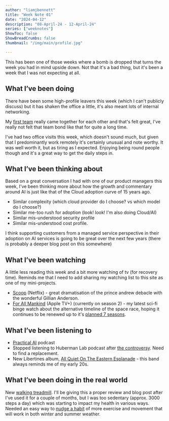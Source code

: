 ```yaml
---
author: "liamjbennett"
title: "Week Note 01"
date: "2024-04-12"
description: "08-April-24 - 12-April-24"
series: ["weeknotes"]
ShowToc: false
ShowBreadCrumbs: false
thumbnail: "/img/main/profile.jpg"

---
```


This has been one of those weeks where a bomb is dropped that turns the week you had in mind upside down. Not that it's a bad thing, but it's been a week that I was not expecting at all.

## What I’ve been doing

There have been some high-profile leavers this week (which I can't publicly discuss) but it has shaken the office a little, it's also meant lots of internal networking.

My [first team](https://theprogressivecio.com/revisiting-patrick-lencionis-first-team-its-a-fractal/) really came together for each other and that's felt great, I've really not felt that team bond like that for quite a long time.

I've had two office visits this week, which doesn't sound much, but given that I predominantly work remotely it's certainly unusual and note worthy. It was well worth it, but as tiring as I expected. Enjoying being round people though and it's a great way to get the daily steps in.

## What I’ve been thinking about

Based on a great conversation I had with one of our product managers this week, I've been thinking more about how the growth and commentary around AI is just like that of the Cloud adoption curve of 15 years ago. 

* Similar complexity (which cloud provider do I choose? vs which model do I choose?)
* Similar me-too rush for adoption (look! look! I'm also doing Cloud/AI)
* Similar mis-understood security profile
* Similar mis-understood cost profile.

I think supporting customers from a managed service perspective in their adoption on AI services is going to be great over the next few years (there is probably a deeper blog post on this somewhere)

## What I’ve been watching

A little less reading this week and a bit more watching of tv (for recovery time). Reminds me that I need to add sharing my watching list to this site as one of my mini-projects.

* [Scoop](https://www.netflix.com/gb/title/81600418) (Netflix) - great dramatisation of the prince andrew debacle with the wonderful Gillian Anderson.
* [For All Mankind](https://www.apple.com/uk/tv-pr/originals/for-all-mankind/) (Apple TV+) (currently on season 2) - my latest sci-fi binge watch about the alternative timeline of the space race, hoping it continues to be renewed up to it's [planned 7 seasons](https://www.denofgeek.com/tv/for-all-mankind-creators-discuss-their-seven-season-plan/).

## What I’ve been listening to

* [Practical AI](https://changelog.com/practicalai) podcast
* Stopped listening to Huberman Lab podcast after [the controversy](https://www.independent.co.uk/life-style/dr-andrew-huberman-girlfriend-podcast-cheating-b2522631.html). Need to find a replacement.
* New Libertines album, [All Quiet On The Eastern Esplanade](https://open.spotify.com/album/0RQPuyaKyrEG8lSkl089zC) - this band always reminds me of my early 20s.

## What I’ve been doing in the real world

New [walking treadmill](https://www.amazon.co.uk/dp/B0CMQH1B16). I'll be giving this a proper review and blog post after I've used it for a couple of months, but I was too sedentary (approx. 3000 steps a day) which was starting to impact my health in various ways. Needed an easy way to [nudge a habit](https://www.rubensprivatewealth.com/resources/2022/06/28/nudge-theory-and-the-power-of-positive-patterns) of more exercise and movement that will work in both winter and summer weather.